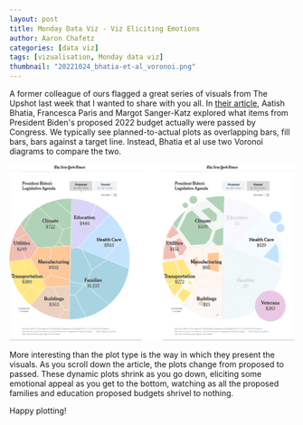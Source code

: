 ```yaml
---
layout: post
title: Monday Data Viz - Viz Eliciting Emotions
author: Aaron Chafetz
categories: [data viz]
tags: [vizualisation, Monday data viz]
thumbnail: "20221024_bhatia-et-al_voronoi.png"
---
```


A former colleague of ours flagged a great series of visuals from The Upshot last week that I wanted to share with you all. In [their article](https://www.nytimes.com/interactive/2022/10/20/upshot/biden-budget-before-after-animation.html), Aatish Bhatia, Francesca Paris and Margot Sanger-Katz explored what items from President Biden's proposed 2022 budget actually were passed by Congress. We typically see planned-to-actual plots as overlapping bars, fill bars, bars against a target line. Instead, Bhatia et al use two Voronoi diagrams to compare the two. 

![Voronoi plot showing budget shares proposed vs passed](/assets/img/posts/20221024_bhatia-et-al_voronoi.png)

More interesting than the plot type is the way in which they present the visuals. As you scroll down the article, the plots change from proposed to passed. These dynamic plots shrink as you go down, eliciting some emotional appeal as you get to the bottom, watching as all the proposed families and education proposed budgets shrivel to nothing.

Happy plotting!